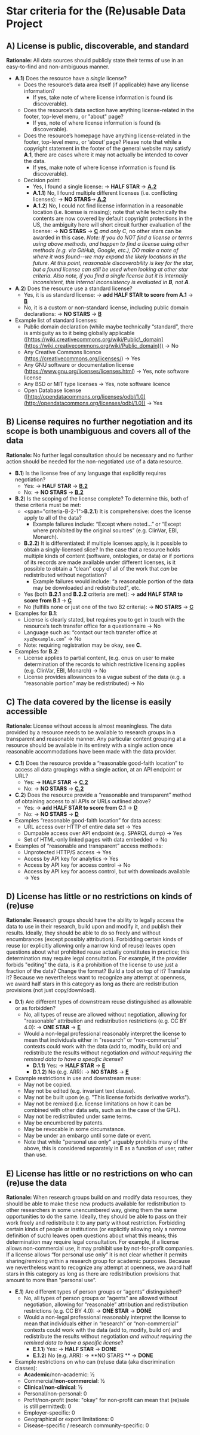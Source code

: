

# Star criteria for the (Re)usable Data Project

## <span id="criteria-A">A) License is public, discoverable, and standard</span>

**Rationale:** All data sources should publicly state their terms of
use in an easy-to-find and non-ambiguous manner.

- <span id="criteria-A-1">**A.1**) Does the resource have a *single* license?</span>
    - Does the resource’s data area itself (if applicable) have any license information?
        - If yes, take note of where license information is found (is discoverable).
    - Does the resource’s data section have anything license-related in the footer, top-level menu, or "about" page?
        - If yes, note of where license information is found (is discoverable).
    - Does the resource’s homepage have anything license-related in the footer, top-level menu, or ‘about’ page? Please note that while a copyright statement in the footer of the general website may satisfy **A.1**, there are cases where it may not actually be intended to cover the data.
        - If yes, make note of where license information is found (is discoverable).
    - Decision point:
        - Yes, I found a single license: → **HALF STAR** → <a href="#criteria-A-2">**A.2**</a>
        - <span id="criteria-A-1-1">**A.1.1**) No, I found multiple different licenses (i.e. conflicting licenses): → **NO STARS**→ <a href="#criteria-A-2">**A.2**</a>
        - **A.1.2**) No, I could not find license information in a reasonable location (i.e. license is missing); note that while technically the contents are now covered by default copyright protections in the US, the ambiguity here will short circuit further evaluation of the license: → **NO STARS** → <a href="#criteria-C">**C**</a> *and only C*, no other stars can be awarded in this case.
*Note: If you do NOT find a license or terms using above methods, and happen to find a license using other methods (e.g. via GitHub, Google, etc.), DO make a note of where it was found--we may expand the likely locations in the future. At this point, reasonable discoverability is key for the star, but a found license can still be used when looking at other star criteria. Also note, if you find a single license but it is internally inconsistent, this internal inconsistency is evaluated in **B**, not **A**.*
- <span id="criteria-A-2"></span>**A.2**) Does the resource use a standard license?
    - Yes, it is as standard license: → **add HALF STAR to score from A.1** → <a href="#criteria-B">**B**</a>
    - No, it is a custom or non-standard license, including public domain declarations: → **NO STARS** → <a href="#criteria-B">**B**</a>
- Example list of standard licenses:
    - Public domain declaration (while maybe technically “standard”, there is ambiguity as to it being globally applicable ([https://wiki.creativecommons.org/wiki/Public\_domain](https://wiki.creativecommons.org/wiki/Public_domain))) → No
    - Any Creative Commons licence (https://creativecommons.org/licenses/) → Yes
    - Any GNU software or documentation license (https://www.gnu.org/licenses/licenses.html) → Yes, note software license
    - Any BSD or MIT type licenses → Yes, note software licence
    - Open Database license ([http://opendatacommons.org/licenses/odbl/1.0](http://opendatacommons.org/licenses/odbl/1.0)) → Yes

## <span id="criteria-B">B) License requires no further negotiation and its scope is both unambiguous and covers all of the data</span>

**Rationale:** No further legal consultation should be necessary and no further action should be needed for the non-negotiated use of a data resource.

- <span id="criteria-B-1">**B.1**</span>) Is the license free of any language that explicitly requires negotiation?
    - Yes: → **HALF STAR** → <a href="#criteria-B-2">**B.2**</a>
    - No: → **NO STARS** → <a href="#criteria-B-2">**B.2**</a>
- <span id="criteria-B-2"></span>**B.2**) Is the scoping of the license complete? To determine this, both of these criteria must be met:
    - <span="criteria-B-2-1">**B.2.1**</span>) It is comprehensive: does the license apply to all of the data?
        - Example failures include: “Except where noted…” or “Except where prohibited by the original sources” (e.g. ClinVar, EBI, Monarch).
    - <span id="criteria-B-2-2">**B.2.2**</span>) It is differentiated: if multiple licenses apply, is it possible to obtain a singly-licensed slice?
In the case that a resource holds multiple kinds of content (software, ontologies, or data) or if portions of its records are made available under different licenses, is it possible to obtain a “clean” copy of all of the work that *can* be redistributed without negotiation?
        - Example failures would include: “a reasonable portion of the data may be downloaded and redistributed", etc.
    - Yes (both **B.2.1** and **B.2.2** criteria are met): → **add HALF STAR to score from B.1** → <a href="#criteria-C">**C**</a>
    - No (fulfills none or just one of the two B2 criteria): → **NO STARS** → <a href="#criteria-C">**C**</a>
- Examples for **B.1**:
    - License is clearly stated, but requires you to get in touch with the resource’s tech transfer office for a questionnaire → No
    - Language such as: “contact our tech transfer office at `xyz@example.com`” → No
    - Note: requiring registration may be okay, see **C**.
- Examples for **B.2**:
    - License applies to partial content, (e.g. onus on user to make determination of the records to which restrictive licensing applies (e.g. ClinVar, EBI, Monarch) → No
    - License provides allowances to a vague subest of the data (e.g. a “reasonable portion” may be redistributed) → No

## <span id="criteria-C">C) The data covered by the license is easily accessible</span>

**Rationale:** License without access is almost meaningless. The data provided by a resource needs to be available to research groups in a transparent and reasonable manner. Any particular content grouping at a resource should be available in its entirety with a single action once reasonable accommodations have been made with the data provider.

- <span id="criteria-C-1">**C.1**</span>) Does the resource provide a “reasonable good-faith location” to access all data groupings with a single action, at an API endpoint or URL?
    - Yes: → **HALF STAR** → <a href="#criteria-C-2">**C.2**</a>
    - No: → **NO STARS** → <a href="#criteria-C-2">**C.2**</a>
- <span id="criteria-C-2">**C.2**</span>) Does the resource provide a “reasonable and transparent” method of obtaining access to all APIs or URLs outlined above?
    - Yes: → **add HALF STAR to score from C.1** → <a href="#criteria-D">**D**</a>
    - No: → **NO STARS** → <a href="#criteria-D">**D**</a>
- Examples “reasonable good-faith location” for data access:
    - URL access over HTTP of entire data set → Yes
    - Dumpable access over API endpoint (e.g. SPARQL dump) → Yes
    - Set of HTML-only linked pages with data embedded → No
- Examples of “reasonable and transparent” access methods:
    - Unprotected HTTP/S access → Yes
    - Access by API key for analytics → Yes
    - Access by API key for access control → No
    - Access by API key for access control, but with downloads available → Yes

## <span id="criteria-D">D) License has little or no restrictions on kinds of (re)use</span>

**Rationale:** Research groups should have the ability to legally access the data to use in their research, build upon and modify it, and publish their results. Ideally, they should be able to do so freely and without encumbrances (except possibly attribution). Forbidding certain kinds of reuse (or explicitly allowing only a narrow kind of reuse) leaves open questions about what prohibited reuse actually constitutes in practice; this determination may require legal consultation. For example, if the provider forbids "editing" the data, is it a prohibition of the license to use just a fraction of the data? Change the format? Build a tool on top of it? Translate it? Because we nevertheless want to recognize any attempt at openness, we award half stars in this category as long as there are redistribution provisions (not just copy/download).

- <span id="criteria-D-1">**D.1**</span>) Are different types of downstream reuse distinguished as allowable or as forbidden?
    - No, all types of reuse are allowed without negotiation, allowing for "reasonable" attribution and redistribution restrictions (e.g. CC BY 4.0): → **ONE STAR** → <a href="#criteria-E">**E**</a>
    - Would a non-legal professional reasonably interpret the license to mean that individuals either in "research” or “non-commercial" contexts could work with the data (add to, modify, build on) and redistribute the results without negotiation *and without requiring the remixed data to have a specific license*?
        - <span id="criteria-D-1-1">**D.1.1**</span>) Yes: → **HALF STAR** → <a href="#criteria-E">**E**</a>
        - <span id="criteria-D-1-2">**D.1.2**</span>) No (e.g. ARR): → **NO STARS** → <a href="#criteria-E">**E**</a>
- Example restrictions in use and downstream reuse:
  - May not be copied.
  - May not be edited (e.g. invariant text clause).
  - May not be built upon (e.g. "This license forbids derivative works").
  - May not be remixed (i.e. license limitations on how it can be combined with other data sets, such as in the case of the GPL).
  - May not be redistributed under same terms.
  - May be encumbered by patents.
  - May be revocable in some circumstance.
  - May be under an embargo until some date or event.
  - Note that while "personal use only" arguably prohibits many of the above, this is considered separately in **E** as a function of user, rather than use.

## <span id="criteria-E">E) License has little or no restrictions on who can (re)use the data</span>

**Rationale:** When research groups build on and modify data resources, they should be able to make these new products available for redistribution to other researchers in some unencumbered way, giving them the same opportunities to do the same. Ideally, they should be able to pass on their work freely and redistribute it to any party without restriction. Forbidding certain kinds of people or institutions (or explicitly allowing only a narrow definition of such) leaves open questions about what this means; this determination may require legal consultation. For example, if a license allows non-commercial use, it may prohibit use by not-for-profit companies. If a license allows “for personal use only” it is not clear whether it permits sharing/remixing within a research group for academic purposes. Because we nevertheless want to recognize any attempt at openness, we award half stars in this category as long as there are redistribution provisions that amount to more than "personal use".

- <span id="criteria-E-1">**E.1**</span>) Are different types of person groups or “agents” distinguished?
    - No, all types of person groups or “agents” are allowed without negotiation, allowing for “reasonable” attribution and redistribution restrictions (e.g. CC BY 4.0): → **ONE STAR** → **DONE**
    - Would a non-legal professional reasonably interpret the license to mean that individuals either in “research” or “non-commercial” contexts could work with the data (add to, modify, build on) and redistribute the results without negotiation *and without requiring the remixed data to have a specific license*?
        - <span id="criteria-E-1">**E.1.1**</span>) Yes: → **HALF STAR** → **DONE**
        - <span id="criteria-E-1">**E.1.2**</span>) No (e.g. ARR): → **NO STARS ** → **DONE**
- Example restrictions on who can (re)use data (aka discrimination classes):
    - **Academic**/non-academic: ½
    - Commercial/**non-commercial**: ½
    - **Clinical**/**non-clinical**: ½
    - Personal/non-personal: 0
    - Profit/non-profit (note: "okay" for non-profit can mean that (re)sale is still permitted): 0
    - Employer-specific: 0
    - Geographical or export limitations: 0
    - Disease-specific / research community-specific: 0
